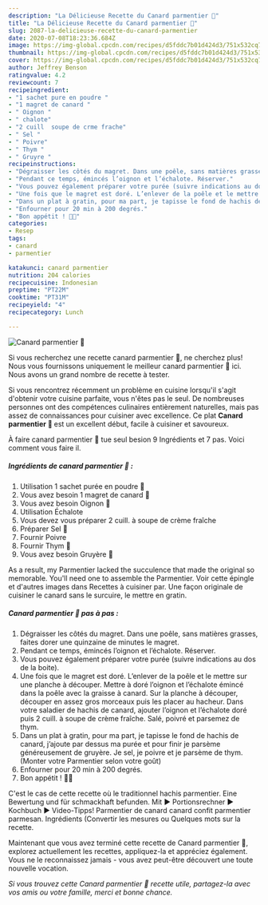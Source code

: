 ```yaml
---
description: "La Délicieuse Recette du Canard parmentier 🦆"
title: "La Délicieuse Recette du Canard parmentier 🦆"
slug: 2087-la-delicieuse-recette-du-canard-parmentier
date: 2020-07-08T18:23:36.684Z
image: https://img-global.cpcdn.com/recipes/d5fddc7b01d424d3/751x532cq70/canard-parmentier-🦆-photo-principale-de-la-recette.jpg
thumbnail: https://img-global.cpcdn.com/recipes/d5fddc7b01d424d3/751x532cq70/canard-parmentier-🦆-photo-principale-de-la-recette.jpg
cover: https://img-global.cpcdn.com/recipes/d5fddc7b01d424d3/751x532cq70/canard-parmentier-🦆-photo-principale-de-la-recette.jpg
author: Jeffrey Benson
ratingvalue: 4.2
reviewcount: 7
recipeingredient:
- "1 sachet pure en poudre "
- "1 magret de canard "
- " Oignon "
- " chalote"
- "2 cuill  soupe de crme frache"
- " Sel "
- " Poivre"
- " Thym "
- " Gruyre "
recipeinstructions:
- "Dégraisser les côtés du magret. Dans une poêle, sans matières grasses, faites dorer une quinzaine de minutes le magret."
- "Pendant ce temps, émincés l’oignon et l’échalote. Réserver."
- "Vous pouvez également préparer votre purée (suivre indications au dos de la boite)."
- "Une fois que le magret est doré. L’enlever de la poêle et le mettre sur une planche à découper. Mettre à doré l’oignon et l’échalote émincé dans la poêle avec la graisse à canard. Sur la planche à découper, découper en assez gros morceaux puis les placer au hacheur. Dans votre saladier de hachis de canard, ajouter l’oignon et l’échalote doré puis 2 cuill. à soupe de crème fraîche. Salé, poivré et parsemez de thym."
- "Dans un plat à gratin, pour ma part, je tapisse le fond de hachis de canard, j’ajoute par dessus ma purée et pour finir je parsème généreusement de gruyère. Je sel, je poivre et je parsème de thym. (Monter votre Parmentier selon votre goût)"
- "Enfourner pour 20 min à 200 degrés."
- "Bon appétit ! 🤤🦆"
categories:
- Resep
tags:
- canard
- parmentier

katakunci: canard parmentier 
nutrition: 204 calories
recipecuisine: Indonesian
preptime: "PT22M"
cooktime: "PT31M"
recipeyield: "4"
recipecategory: Lunch

---
```



![Canard parmentier 🦆](https://img-global.cpcdn.com/recipes/d5fddc7b01d424d3/751x532cq70/canard-parmentier-🦆-photo-principale-de-la-recette.jpg)

Si vous recherchez une recette canard parmentier 🦆, ne cherchez plus! Nous vous fournissons uniquement le meilleur canard parmentier 🦆 ici. Nous avons un grand nombre de recette à tester.

Si vous rencontrez récemment un problème en cuisine lorsqu'il s'agit d'obtenir votre cuisine parfaite, vous n'êtes pas le seul. De nombreuses personnes ont des compétences culinaires entièrement naturelles, mais pas assez de connaissances pour cuisiner avec excellence. Ce plat <strong> Canard parmentier 🦆 </strong> est un excellent début, facile à cuisiner et savoureux.

<!--inarticleads1-->

À faire canard parmentier 🦆 tue seul besion 9 Ingrédients et 7 pas. Voici comment vous faire il.

##### Ingrédients de canard parmentier 🦆 :

1. Utilisation 1 sachet purée en poudre 🥔
1. Vous avez besoin 1 magret de canard 🦆
1. Vous avez besoin  Oignon 🧅
1. Utilisation  Échalote
1. Vous devez vous préparer 2 cuill. à soupe de crème fraîche
1. Préparer  Sel 🧂
1. Fournir  Poivre
1. Fournir  Thym 🌿
1. Vous avez besoin  Gruyère 🧀


As a result, my Parmentier lacked the succulence that made the original so memorable. You&#39;ll need one to assemble the Parmentier. Voir cette épingle et d&#39;autres images dans Recettes à cuisiner par. Une façon originale de cuisiner le canard sans le surcuire, le mettre en gratin. 

<!--inarticleads2-->

##### Canard parmentier 🦆 pas à pas :

1. Dégraisser les côtés du magret. Dans une poêle, sans matières grasses, faites dorer une quinzaine de minutes le magret.
1. Pendant ce temps, émincés l’oignon et l’échalote. Réserver.
1. Vous pouvez également préparer votre purée (suivre indications au dos de la boite).
1. Une fois que le magret est doré. L’enlever de la poêle et le mettre sur une planche à découper. Mettre à doré l’oignon et l’échalote émincé dans la poêle avec la graisse à canard. Sur la planche à découper, découper en assez gros morceaux puis les placer au hacheur. Dans votre saladier de hachis de canard, ajouter l’oignon et l’échalote doré puis 2 cuill. à soupe de crème fraîche. Salé, poivré et parsemez de thym.
1. Dans un plat à gratin, pour ma part, je tapisse le fond de hachis de canard, j’ajoute par dessus ma purée et pour finir je parsème généreusement de gruyère. Je sel, je poivre et je parsème de thym. (Monter votre Parmentier selon votre goût)
1. Enfourner pour 20 min à 200 degrés.
1. Bon appétit ! 🤤🦆


C&#39;est le cas de cette recette où le traditionnel hachis parmentier. Eine Bewertung und für schmackhaft befunden. Mit ► Portionsrechner ► Kochbuch ► Video-Tipps! Parmentier de canard canard confit parmentier parmesan. Ingrédients (Convertir les mesures ou Quelques mots sur la recette. 

<!--inarticleads1-->

<p>
Maintenant que vous avez terminé cette recette de Canard parmentier 🦆, explorez actuellement les recettes, appliquez-la et appréciez également. Vous ne le reconnaissez jamais - vous avez peut-être découvert une toute nouvelle vocation.
</p>

<p>
<i>Si vous trouvez cette Canard parmentier 🦆 recette utile, partagez-la avec vos amis ou votre famille, merci et bonne chance.</i>
</p>
